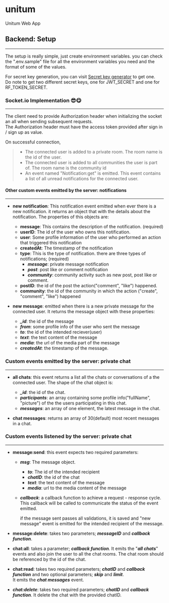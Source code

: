 # unitum

Unitum Web App

## Backend: Setup

---

The setup is really simple, just create environment variables. you can check the ".env.sample" file for all the environment variables you need and the format of some of the values.

For secret key generation, you can visit [Secret key generator](https://secret-key-generator.vercel.app/) to get one.  
Do note to get two different secret keys, one for JWT_SECRET and one for RF_TOKEN_SECRET.

### Socket.io Implementation 😎😋

---

The client need to provide Authorization header when initializing the socket an all when sending subsequent requests.<br>
The Authorization header must have the access token provided after sign in / sign up as value.<br>

On successful connection,

> - The connected user is added to a private room. The room name is the id of the user.
> - The connected user is added to all communities the user is part of. The room name is the community id
> - An event named "Notification:get" is emitted. This event contains a list of all unread notifications for the connected user.

#### Other custom events emitted by the server: notifications

---

- **new notification**: This notification event emitted when ever there is a new notification. it returns an object that with the details about the notification. The properties of this objects are:

  - **message**: This contains the description of the notification. (required)
  - **userID**: The id of the user who owns this notification.
  - **user**: Some profile information of the user who performed an action that triggered this notification
  - **createdAt**: The timestamp of the notification
  - **type**: This is the type of notification. there are three types of notifications; (required)
    - **_message_**: private message notification
    - **_post_**: post like or comment notification
    - **_community_**: community activity such as new post, post like or comment.
  - **postID**: the id of the post the action("comment", "like") happened.
  - **community**: the id of the community in which the action ("create", "comment", "like") happened

- **new message**: emitted when there is a new private message for the connected user. It returns the message object with these properties:
  - **_\_id_**: the id of the message
  - **_from_**: some profile info of the user who sent the message
  - **_to_**: the id of the intended reciever(user)
  - **_text_**: the text content of the message
  - **_media_**: the url of the media part of the message
  - **_createdAt_**: the timestamp of the message.

### Custom events emitted by the server: private chat

---

- **all chats**: this event returns a list all the chats or conversations of a the connected user. The shape of the chat object is:

  - **_\_id_**: the id of the chat.
  - **_participants_**: an array containing some profile info("fullName", "picture") of the the users participating in this chat.
  - **_messages_**: an array of one element, the latest message in the chat.

- **chat messages**: returns an array of 30(default) most recent messages in a chat.

### Custom events listened by the server: private chat

---

- **message:send**: this event expects two required parameters:

  - **_msg_**: The message object.
    - **_to_**: The id of the intended recipient
    - **_chatID_**: the id of the chat
    - **_text_**: the text content of the message
    - **_media_**: url to the media content of the message
  - **_callback_**: a callback function to achieve a request - response cycle. This callback will be called to communicate the status of the event emitted.

    if the message sent passes all validations, it is saved and "new message" event is emitted for the intended recipient of the message.

- **message:delete**: takes two parameters; **_messageID_** and **_callback function_**.

- **chat:all**: takes a parameter; **_callback function_**. It emits the "**_all chats_**" events and also join the user to all the chat rooms. The chat room should be referenced by the id of the chat.

- **chat:read**: takes two required parameters; **_chatID_** and **_callback function_** and two optional parameters; **_skip_** and **_limit_**.<br>
  It emits the **_chat messages_** event.

- **_chat:delete_**: takes two required parameters; **_chatID_** and **_callback function_**. It delete the chat with the provided chatID.

